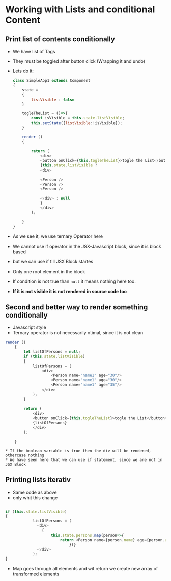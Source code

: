 # Working with Lists and conditional Content

## Print list of contents conditionally

* We have list of Tags
* They must be toggled after button click (Wrapping it and undo)
* Lets do it:
    
    ```js
    class SimpleApp1 extends Component
    {
        state = 
        {
            listVisible : false
        }
    
        togleTheList = ()=>{
            const isVisible = this.state.listVisible;
            this.setState({listVisible:!isVisible});
        }

        render ()
        {
        
            return (
                <div>
                <button onClick={this.togleTheList}>togle the List</button>
                {this.state.listVisible ? 
                <div>
            
                <Person />
                <Person />
                <Person />

                </div> : null
                }
                </div>
            );

        }
    }
    ```

* As we see it, we use ternary Operator here
* We cannot use if operator in the JSX-Javascript block, since it is block based
* but we can use if till JSX Block startes
* Only one root element in the block
* If condition is not true than `null` it means nothing here too.
* **If it is not visible it is not rendered in source code too**


## Second and better way to render something conditionally
* Javascript style
* Ternary operator is not necessarily otimal, since it is not clean

```js
render ()
    {
        let listOfPersons = null;
        if (this.state.listVisible)
        {
            listOfPersons = (
                <div>
                    <Person name="name1" age="30"/>
                    <Person name="name1" age="30"/>
                    <Person name="name1" age="35"/>
                </div> 
            );
        } 
       
        return (
            <div>
            <button onClick={this.togleTheList}>togle the List</button>
            {listOfPersons}
            </div>
        );

    } 
```
    * If the boolean variable is true then the div will be rendered, othercase nothing
    * We have seen here that we can use if statement, since we are not in JSX Block 

## Printing lists iterativ
* Same code as above
* only whit this change

```js

if (this.state.listVisible)
{
            listOfPersons = (
              <div>
                {
                    this.state.persons.map(person=>{
                        return <Person name={person.name} age={person.age}/>
                            })}
              </div>
            );
} 

```
* Map goes through all elements and wit return we create new array of transformed elements